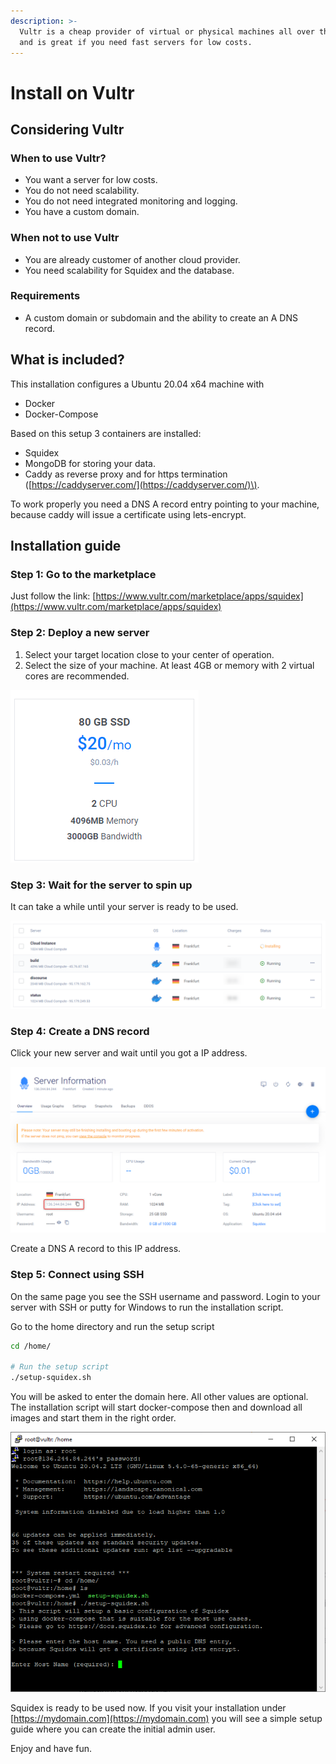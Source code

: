 ```yaml
---
description: >-
  Vultr is a cheap provider of virtual or physical machines all over the world
  and is great if you need fast servers for low costs.
---
```


# Install on Vultr

## Considering Vultr

### When to use Vultr?

* You want a server for low costs.
* You do not need scalability.
* You do not need integrated monitoring and logging.
* You have a custom domain.

### When not to use Vultr

* You are already customer of another cloud provider.
* You need scalability for Squidex and the database.

### Requirements

* A custom domain or subdomain and the ability to create an A DNS record.

## What is included?

This installation configures a Ubuntu 20.04 x64 machine with

* Docker
* Docker-Compose

Based on this setup 3 containers are installed:

* Squidex
* MongoDB for storing your data.
* Caddy as reverse proxy and for https termination \([https://caddyserver.com/](https://caddyserver.com/)\).

To work properly you need a DNS A record entry pointing to your machine, because caddy will issue a certificate using lets-encrypt.

## Installation guide

### Step 1: Go to the marketplace

Just follow the link: [https://www.vultr.com/marketplace/apps/squidex](https://www.vultr.com/marketplace/apps/squidex)

### Step 2: Deploy a new server

1. Select your target location close to your center of operation.
2. Select the size of your machine. At least 4GB or memory with 2 virtual cores are recommended. 

![Recommended server size](../../../.gitbook/assets/image%20%2850%29.png)



### Step 3: Wait for the server to spin up

It can take a while until your server is ready to be used.

![Waiting for the server](../../../.gitbook/assets/image%20%2865%29.png)

### Step 4: Create a DNS record

Click your new server and wait until you got a IP address.

![IP address is ready](../../../.gitbook/assets/image%20%2843%29.png)

Create a DNS A record to this IP address.

### Step 5: Connect using SSH

On the same page you see the SSH username and password. Login to your server with SSH or putty for Windows to run the installation script.

Go to the home directory and run the setup script

```bash
cd /home/

# Run the setup script
./setup-squidex.sh
```

You will be asked to enter the domain here. All other values are optional. The installation script will start docker-compose then and download all images and start them in the right order. 

![Running the setup script](../../../.gitbook/assets/image%20%2861%29.png)

Squidex is ready to be used now. If you visit your installation under [https://mydomain.com](https://mydomain.com) you will see a simple setup guide where you can create the initial admin user.

Enjoy and have fun.

